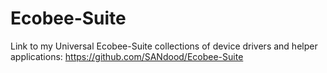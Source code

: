 # Ecobee-Suite
Link to my Universal Ecobee-Suite collections of device drivers and helper applications: https://github.com/SANdood/Ecobee-Suite
